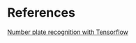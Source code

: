 # References
[Number plate recognition with Tensorflow](http://matthewearl.github.io/2016/05/06/cnn-anpr/)
